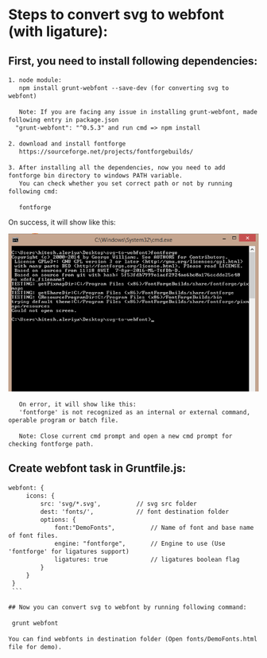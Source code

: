 # Steps to convert svg to webfont (with ligature):

## First, you need to install following dependencies:
    1. node module:
       npm install grunt-webfont --save-dev (for converting svg to webfont)

       Note: If you are facing any issue in installing grunt-webfont, made following entry in package.json
      "grunt-webfont": "^0.5.3" and run cmd => npm install
    
    2. download and install fontforge
       https://sourceforge.net/projects/fontforgebuilds/

    3. After installing all the dependencies, now you need to add fontforge bin directory to windows PATH variable. 
       You can check whether you set correct path or not by running following cmd:
       
       fontforge
 On success, it will show like this:
       <p align="center">
           <img src="images/success.png"/>
       </p>

       On error, it will show like this:
       'fontforge' is not recognized as an internal or external command, operable program or batch file.
    
       Note: Close current cmd prompt and open a new cmd prompt for checking fontforge path.
    
## Create webfont task in Gruntfile.js:
   ```
   webfont: {
        icons: {
            src: 'svg/*.svg',          // svg src folder
            dest: 'fonts/',            // font destination folder
            options: {
                font:"DemoFonts",          // Name of font and base name of font files.
                engine: "fontforge",       // Engine to use (Use 'fontforge' for ligatures support)
                ligatures: true            // ligatures boolean flag
            }
        }
    }
    ```

## Now you can convert svg to webfont by running following command:
    
    grunt webfont

You can find webfonts in destination folder (Open fonts/DemoFonts.html file for demo).
